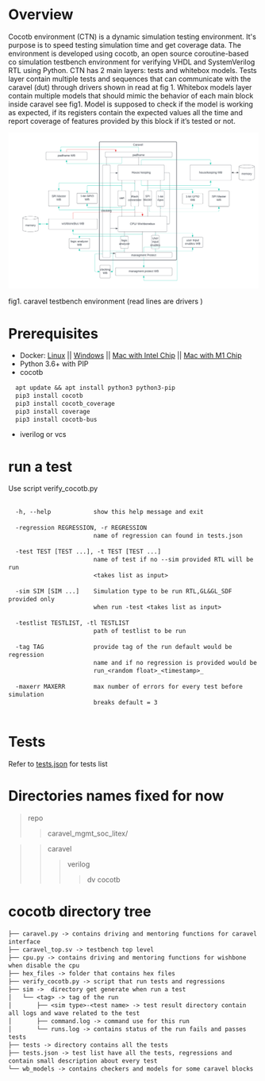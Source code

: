 Overview
========
Cocotb environment (CTN) is a dynamic simulation testing environment. It's purpose is to speed testing simulation time and get coverage data. The environment is developed using cocotb, an open source coroutine-based co simulation testbench environment for verifying VHDL and SystemVerilog RTL using Python. CTN has 2 main layers: tests and  whitebox models. Tests layer contain multiple tests and sequences that can communicate with the caravel (dut)  through drivers shown in read at fig 1. Whitebox models layer contain multiple models that should mimic the behavior of each main block inside caravel see fig1. Model is supposed to check if the model is working as expected, if its registers contain the expected values all the time and report coverage of features provided by this block if it’s tested or not. 


 <img src="doc/CTN.png" alt="Alt text" title="fig1. caravel testbench environment (read lines are drivers )">

fig1. caravel testbench environment (read lines are drivers )

Prerequisites
=============================

- Docker: [Linux](https://hub.docker.com/search?q=&type=edition&offering=community&operating_system=linux&utm_source=docker&utm_medium=webreferral&utm_campaign=dd-smartbutton&utm_location=header) ||  [Windows](https://desktop.docker.com/win/main/amd64/Docker%20Desktop%20Installer.exe?utm_source=docker&utm_medium=webreferral&utm_campaign=dd-smartbutton&utm_location=header) || [Mac with Intel Chip](https://desktop.docker.com/mac/main/amd64/Docker.dmg?utm_source=docker&utm_medium=webreferral&utm_campaign=dd-smartbutton&utm_location=header) || [Mac with M1 Chip](https://desktop.docker.com/mac/main/arm64/Docker.dmg?utm_source=docker&utm_medium=webreferral&utm_campaign=dd-smartbutton&utm_location=header)
- Python 3.6+ with PIP
- cocotb 
```
  apt update && apt install python3 python3-pip
  pip3 install cocotb
  pip3 install cocotb_coverage
  pip3 install coverage
  pip3 install cocotb-bus
```
- iverilog or vcs 

run a test  
=============================

 Use script verify_cocotb.py

```
  
  -h, --help            show this help message and exit
  
  -regression REGRESSION, -r REGRESSION
                        name of regression can found in tests.json
                        
  -test TEST [TEST ...], -t TEST [TEST ...]
                        name of test if no --sim provided RTL will be run
                        <takes list as input>
                        
  -sim SIM [SIM ...]    Simulation type to be run RTL,GL&GL_SDF provided only
                        when run -test <takes list as input>
                        
  -testlist TESTLIST, -tl TESTLIST
                        path of testlist to be run
                        
  -tag TAG              provide tag of the run default would be regression
                        name and if no regression is provided would be
                        run_<random float>_<timestamp>_
                        
  -maxerr MAXERR        max number of errors for every test before simulation
                        breaks default = 3
                        
```


Tests 
===============

Refer to [tests.json](tests.json) for tests list

Directories names fixed for now
===============
>repo
>>caravel_mgmt_soc_litex/

>>caravel
>>>verilog
>>>>dv
>>>>cocotb

cocotb directory tree
===============
```
├── caravel.py -> contains driving and mentoring functions for caravel interface
├── caravel_top.sv -> testbench top level 
├── cpu.py -> contains driving and mentoring functions for wishbone when disable the cpu 
├── hex_files -> folder that contains hex files 
├── verify_cocotb.py -> script that run tests and regressions 
├── sim ->  directory get generate when run a test
│   └── <tag> -> tag of the run  
│       ├── <sim type>-<test name> -> test result directory contain all logs and wave related to the test
│       ├── command.log -> command use for this run 
│       └── runs.log -> contains status of the run fails and passes tests 
├── tests -> directory contains all the tests 
├── tests.json -> test list have all the tests, regressions and contain small description about every test 
└── wb_models -> contains checkers and models for some caravel blocks 

```
